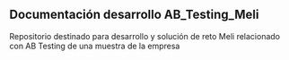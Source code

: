 ## Documentación desarrollo AB_Testing_Meli

Repositorio destinado para desarrollo y solución de reto Meli relacionado con AB Testing de una muestra de la empresa
